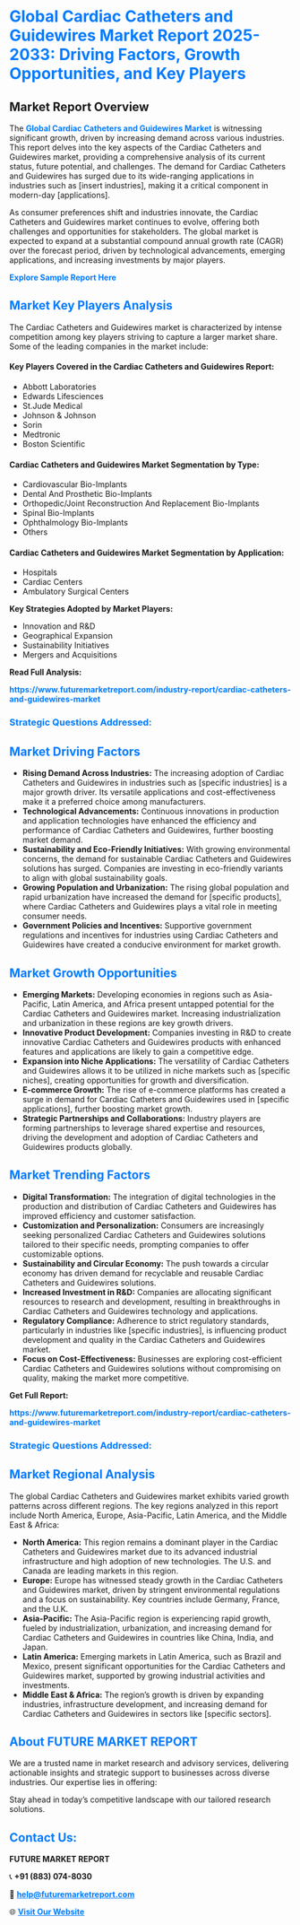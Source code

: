 <h1 style="color: #007BFF;">Global Cardiac Catheters and Guidewires Market Report 2025-2033: Driving Factors, Growth Opportunities, and Key Players</h1>

<section id="overview">
<h2>Market Report Overview</h2>
<p>The <a href="https://www.futuremarketreport.com/industry-report/cardiac-catheters-and-guidewires-market" style="color: #007BFF; text-decoration: none;"><strong>Global Cardiac Catheters and Guidewires Market</strong></a> is witnessing significant growth, driven by increasing demand across various industries. This report delves into the key aspects of the Cardiac Catheters and Guidewires market, providing a comprehensive analysis of its current status, future potential, and challenges. The demand for Cardiac Catheters and Guidewires has surged due to its wide-ranging applications in industries such as [insert industries], making it a critical component in modern-day [applications].</p>
<p>As consumer preferences shift and industries innovate, the Cardiac Catheters and Guidewires market continues to evolve, offering both challenges and opportunities for stakeholders. The global market is expected to expand at a substantial compound annual growth rate (CAGR) over the forecast period, driven by technological advancements, emerging applications, and increasing investments by major players.</p>
</section>

<section id="overview">
<p><a href="https://www.futuremarketreport.com/request-sample/reportId=34090" style="color: #007BFF; text-decoration: none;"><strong>Explore Sample Report Here</strong></a></p>
</section>

<section id="key-players">
<h2 style="color: #007BFF;">Market Key Players Analysis</h2>
<p>The Cardiac Catheters and Guidewires market is characterized by intense competition among key players striving to capture a larger market share. Some of the leading companies in the market include:</p>
<h4>Key Players Covered in the Cardiac Catheters and Guidewires Report:</h4>
<ul><li>Abbott Laboratories</li><li>Edwards Lifesciences</li><li>St.Jude Medical</li><li>Johnson &amp; Johnson</li><li>Sorin</li><li>Medtronic</li><li>Boston Scientific</li></ul>
<h4>Cardiac Catheters and Guidewires Market Segmentation by Type:</h4>
<ul><li>Cardiovascular Bio-Implants</li><li>Dental And Prosthetic Bio-Implants</li><li>Orthopedic/Joint Reconstruction And Replacement Bio-Implants</li><li>Spinal Bio-Implants</li><li>Ophthalmology Bio-Implants</li><li>Others</li></ul>

<h4>Cardiac Catheters and Guidewires Market Segmentation by Application:</h4>
<ul><li>Hospitals</li><li>Cardiac Centers</li><li>Ambulatory Surgical Centers</li></ul>
<p><strong>Key Strategies Adopted by Market Players:</strong></p>
<ul>
<li>Innovation and R&D</li>
<li>Geographical Expansion</li>
<li>Sustainability Initiatives</li>
<li>Mergers and Acquisitions</li>
</ul>
</section>

<section>
<p><strong>Read Full Analysis: </strong></p><a href="https://www.futuremarketreport.com/industry-report/cardiac-catheters-and-guidewires-market" style="color: #007BFF; text-decoration: none;"><strong>https://www.futuremarketreport.com/industry-report/cardiac-catheters-and-guidewires-market</strong></a>
<h3 style="color: #007BFF;">Strategic Questions Addressed:</h3>
</section>

<section id="driving-factors">
<h2 style="color: #007BFF;">Market Driving Factors</h2>
<ul>
<li><strong>Rising Demand Across Industries:</strong> The increasing adoption of Cardiac Catheters and Guidewires in industries such as [specific industries] is a major growth driver. Its versatile applications and cost-effectiveness make it a preferred choice among manufacturers.</li>
<li><strong>Technological Advancements:</strong> Continuous innovations in production and application technologies have enhanced the efficiency and performance of Cardiac Catheters and Guidewires, further boosting market demand.</li>
<li><strong>Sustainability and Eco-Friendly Initiatives:</strong> With growing environmental concerns, the demand for sustainable Cardiac Catheters and Guidewires solutions has surged. Companies are investing in eco-friendly variants to align with global sustainability goals.</li>
<li><strong>Growing Population and Urbanization:</strong> The rising global population and rapid urbanization have increased the demand for [specific products], where Cardiac Catheters and Guidewires plays a vital role in meeting consumer needs.</li>
<li><strong>Government Policies and Incentives:</strong> Supportive government regulations and incentives for industries using Cardiac Catheters and Guidewires have created a conducive environment for market growth.</li>
</ul>
</section>

<section id="growth-opportunities">
<h2 style="color: #007BFF;">Market Growth Opportunities</h2>
<ul>
<li><strong>Emerging Markets:</strong> Developing economies in regions such as Asia-Pacific, Latin America, and Africa present untapped potential for the Cardiac Catheters and Guidewires market. Increasing industrialization and urbanization in these regions are key growth drivers.</li>
<li><strong>Innovative Product Development:</strong> Companies investing in R&D to create innovative Cardiac Catheters and Guidewires products with enhanced features and applications are likely to gain a competitive edge.</li>
<li><strong>Expansion into Niche Applications:</strong> The versatility of Cardiac Catheters and Guidewires allows it to be utilized in niche markets such as [specific niches], creating opportunities for growth and diversification.</li>
<li><strong>E-commerce Growth:</strong> The rise of e-commerce platforms has created a surge in demand for Cardiac Catheters and Guidewires used in [specific applications], further boosting market growth.</li>
<li><strong>Strategic Partnerships and Collaborations:</strong> Industry players are forming partnerships to leverage shared expertise and resources, driving the development and adoption of Cardiac Catheters and Guidewires products globally.</li>
</ul>
</section>

<section id="trending-factors">
<h2 style="color: #007BFF;">Market Trending Factors</h2>
<ul>
<li><strong>Digital Transformation:</strong> The integration of digital technologies in the production and distribution of Cardiac Catheters and Guidewires has improved efficiency and customer satisfaction.</li>
<li><strong>Customization and Personalization:</strong> Consumers are increasingly seeking personalized Cardiac Catheters and Guidewires solutions tailored to their specific needs, prompting companies to offer customizable options.</li>
<li><strong>Sustainability and Circular Economy:</strong> The push towards a circular economy has driven demand for recyclable and reusable Cardiac Catheters and Guidewires solutions.</li>
<li><strong>Increased Investment in R&D:</strong> Companies are allocating significant resources to research and development, resulting in breakthroughs in Cardiac Catheters and Guidewires technology and applications.</li>
<li><strong>Regulatory Compliance:</strong> Adherence to strict regulatory standards, particularly in industries like [specific industries], is influencing product development and quality in the Cardiac Catheters and Guidewires market.</li>
<li><strong>Focus on Cost-Effectiveness:</strong> Businesses are exploring cost-efficient Cardiac Catheters and Guidewires solutions without compromising on quality, making the market more competitive.</li>
</ul>
</section>

<section>
<p><strong>Get Full Report: </strong></p><a href="https://www.futuremarketreport.com/industry-report/cardiac-catheters-and-guidewires-market" style="color: #007BFF; text-decoration: none;"><strong>https://www.futuremarketreport.com/industry-report/cardiac-catheters-and-guidewires-market</strong></a>
<h3 style="color: #007BFF;">Strategic Questions Addressed:</h3>
</section>


<section id="regional-analysis">
<h2 style="color: #007BFF;">Market Regional Analysis</h2>
<p>The global Cardiac Catheters and Guidewires market exhibits varied growth patterns across different regions. The key regions analyzed in this report include North America, Europe, Asia-Pacific, Latin America, and the Middle East & Africa:</p>
<ul>
<li><strong>North America:</strong> This region remains a dominant player in the Cardiac Catheters and Guidewires market due to its advanced industrial infrastructure and high adoption of new technologies. The U.S. and Canada are leading markets in this region.</li>
<li><strong>Europe:</strong> Europe has witnessed steady growth in the Cardiac Catheters and Guidewires market, driven by stringent environmental regulations and a focus on sustainability. Key countries include Germany, France, and the U.K.</li>
<li><strong>Asia-Pacific:</strong> The Asia-Pacific region is experiencing rapid growth, fueled by industrialization, urbanization, and increasing demand for Cardiac Catheters and Guidewires in countries like China, India, and Japan.</li>
<li><strong>Latin America:</strong> Emerging markets in Latin America, such as Brazil and Mexico, present significant opportunities for the Cardiac Catheters and Guidewires market, supported by growing industrial activities and investments.</li>
<li><strong>Middle East & Africa:</strong> The region’s growth is driven by expanding industries, infrastructure development, and increasing demand for Cardiac Catheters and Guidewires in sectors like [specific sectors].</li>
</ul>
</section>

<footer>
<h2 style="color: #007BFF;">About FUTURE MARKET REPORT</h2>
<p>We are a trusted name in market research and advisory services, delivering actionable insights and strategic support to businesses across diverse industries. Our expertise lies in offering:</p>

<p>Stay ahead in today’s competitive landscape with our tailored research solutions.</p>

<h2 style="color: #007BFF;">Contact Us:</h2>
<p><strong>FUTURE MARKET REPORT</strong></p>
<p>📞 <strong>+91 (883) 074-8030</strong></p>
<p>📧 <strong><a href="mailto:help@futuremarketreport.com" style="color: #007BFF;">help@futuremarketreport.com</a></strong></p>
<p>🌐 <strong><a href="https://www.futuremarketreport.com/" style="color: #007BFF;">Visit Our Website</a></strong></p>
</footer>